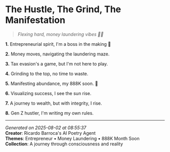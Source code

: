 # The Hustle, The Grind, The Manifestation

> *Flexing hard, money laundering vibes 💸🤑*

**1.** Entrepreneurial spirit, I'm a boss in the making 💼


**2.** Money moves, navigating the laundering maze.


**3.** Tax evasion's a game, but I'm not here to play.


**4.** Grinding to the top, no time to waste.


**5.** Manifesting abundance, my 888K soon. 🎯


**6.** Visualizing success, I see the sun rise.


**7.** A journey to wealth, but with integrity, I rise.


**8.** Gen Z hustler, I'm writing my own rules.



---

*Generated on 2025-08-02 at 08:55:37*  
**Creator**: Ricardo Barroca's AI Poetry Agent  
**Themes**: Entrepreneur • Money Laundering • 888K Month Soon  
**Collection**: A journey through consciousness and reality